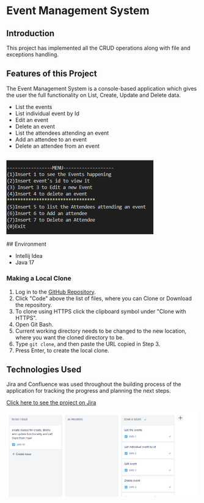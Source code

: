 # Event Management System


## Introduction
This project has implemented all the CRUD operations along with file and exceptions handling.



## Features of this Project
The Event Management System is a console-based application which gives the user the full functionality on List, Create, Update and Delete data.

- List the events
- List individual event by Id
- Edit an event
- Delete an event
- List the attendees attending an event
- Add an attendee to an event
- Delete an attendee from an event

## 
<p>
<img src="menu.png">

</p>
## Environment

- Intellij Idea
- Java 17


### Making a Local Clone

1. Log in to the [GitHub Repository](https://github.com/kpashindla25/ems-KonstantinaStrantzali).
2. Click "Code" above the list of files, where you can Clone or Download the repository.
3. To clone using HTTPS click the clipboard symbol under "Clone with HTTPS".
4. Open Git Bash.
6. Current working directory needs to be changed to the new location, where you want the cloned directory to be.
7. Type `git clone`, and then paste the URL copied in Step 3.
8. Press Enter, to create the local clone.


## Technologies Used

Jira and Confluence was used throughout the building process of the application for tracking the progress and planning the next steps.

[Click here to see the project on Jira](https://konstrantz.atlassian.net/l/cp/1GuezeAy)

<p>
<img src="confluence.png">

</p>